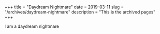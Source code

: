 +++
title = "Daydream Nightmare"
date = 2019-03-11
slug = "/archives/daydream-nightmare"
description = "This is the archived pages"
+++

I am a daydream nightmare

